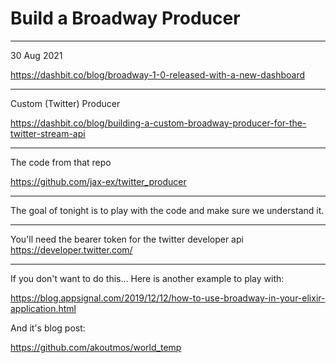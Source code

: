 # Build a Broadway Producer

---

30 Aug 2021

https://dashbit.co/blog/broadway-1-0-released-with-a-new-dashboard

---

Custom (Twitter) Producer

https://dashbit.co/blog/building-a-custom-broadway-producer-for-the-twitter-stream-api

---

The code from that repo

https://github.com/jax-ex/twitter_producer

---

The goal of tonight is to play with the code and make sure we understand it.

---

You'll need the bearer token for the twitter developer api https://developer.twitter.com/

---

If you don't want to do this... Here is another example to play with:

https://blog.appsignal.com/2019/12/12/how-to-use-broadway-in-your-elixir-application.html

And it's blog post:

https://github.com/akoutmos/world_temp

